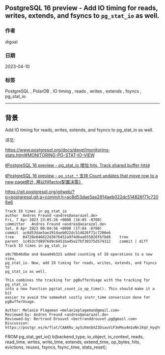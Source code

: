## PostgreSQL 16 preview - Add IO timing for reads, writes, extends, and fsyncs to `pg_stat_io` as well.  
                                                                                                                    
### 作者                                                                                              
digoal                                                                                              
                                                                                              
### 日期                                                                                              
2023-04-10                                                                                          
                                                                                    
### 标签                                                                                              
PostgreSQL , PolarDB , IO timing , reads , writes , extends , fsyncs , pg_stat_io    
                                                                                              
----                                                                                              
                                                                                              
## 背景          
Add IO timing for reads, writes, extends, and fsyncs to pg_stat_io as well.  
  
详见:  
  
https://www.postgresql.org/docs/devel/monitoring-stats.html#MONITORING-PG-STAT-IO-VIEW  
  
[《PostgreSQL 16 preview - pg_stat_io 增加 hits, Track shared buffer hits》](../202303/20230331_08.md)    
  
[《PostgreSQL 16 preview - `pg_stat_*` 支持 Count updates that move row to a new page统计, 用以fillfactor配置决策》](../202303/20230324_01.md)    
  
https://git.postgresql.org/gitweb/?p=postgresql.git;a=commit;h=ac8d53dae5ae2914aeb022dc514826f71c7206e6  
  
```  
Track IO times in pg_stat_io  
author	Andres Freund <andres@anarazel.de>	  
Fri, 7 Apr 2023 23:05:26 +0000 (16:05 -0700)  
committer	Andres Freund <andres@anarazel.de>	  
Sat, 8 Apr 2023 00:04:56 +0000 (17:04 -0700)  
commit	ac8d53dae5ae2914aeb022dc514826f71c7206e6  
tree	04720e046622d3676452a9f4d6aa655820fbf8d8	tree  
parent	1c453cfd8976d9c6451ba45e27bf30375d574312	commit | diff  
Track IO times in pg_stat_io  
  
a9c70b46dbe and 8aaa04b32S added counting of IO operations to a new view,  
pg_stat_io. Now, add IO timing for reads, writes, extends, and fsyncs to  
pg_stat_io as well.  
  
This combines the tracking for pgBufferUsage with the tracking for pg_stat_io  
into a new function pgstat_count_io_op_time(). This should make it a bit  
easier to avoid the somewhat costly instr_time conversion done for  
pgBufferUsage.  
  
Author: Melanie Plageman <melanieplageman@gmail.com>  
Reviewed-by: Andres Freund <andres@anarazel.de>  
Reviewed-by: Bertrand Drouvot <bertranddrouvot.pg@gmail.com>  
Discussion: https://postgr.es/m/flat/CAAKRu_ay5iKmnbXZ3DsauViF3eMxu4m1oNnJXqV_HyqYeg55Ww%40mail.gmail.com  
```  
  
FROM pg_stat_get_io() b(backend_type, io_object, io_context, reads, read_time, writes, write_time, extends, extend_time, op_bytes, hits, evictions, reuses, fsyncs, fsync_time, stats_reset);  
  
    
